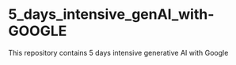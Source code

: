 # 5_days_intensive_genAI_with-GOOGLE
This repository contains 5 days intensive generative AI with Google
